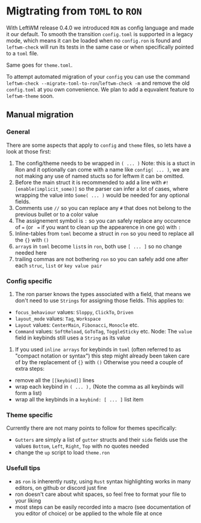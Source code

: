 # Migtrating from `TOML` to `RON`

With LeftWM release 0.4.0 we introduced `RON` as config language and made it our default.
To smooth the transition `config.toml` is supported in a legacy mode, which means it can be loaded when no `config.ron` is found and `leftwm-check` will run its tests in the same case or when specifically pointed to a `toml` file.

Same goes for `theme.toml`.

To attempt automated migration of your `config` you can use the command `leftwm-check --migrate-toml-to-ron`/`leftwm-check -m` and remove the old `config.toml` at you own convenience.
We plan to add a equvalent feature to `leftwm-theme` soon. 

## Manual migration

### General

There are some aspects that apply to `config` and `theme` files, so lets have a look at those first:

1. The config/theme needs to be wrapped in `( ... )`
  Note: this is a stuct in Ron and it optionally can come with a name like `config( ... )`, we are not making any use of named stucts so for leftwm it can be omitted.
1. Before the main struct it is recommended to add a line with `#![enable(implicit_some)]` so the parser can infer a lot of cases, where wrapping the value into `Some( ... )` would be needed for any optional fields.
1. Comments use `//` so you can replace any `#` that does not belong to the previous bullet or to a color value
1. The assignement symbol is `:` so you can safely replace any occurence of `=` (or ` =` if you want to clean up the appearence in one go) with `:`
1. Inline-tables from `toml` become a struct in `ron` so you need to replace all the `{}` with `()`
1. `array`s in `toml` become `list`s in `ron`, both use `[ ... ]` so no change needed here
1. trailing commas are not bothering `ron` so you can safely add one after each `struc`, `list` or `key value pair`

### Config specific

1. The ron parser knows the types associated with a field, that means we don't need to use `Strings` for assigning those fields. This applies to:
  - `focus_behaviour` values: `Sloppy`, `ClickTo`, `Driven`
  - `layout_mode` values: `Tag`, `Workspace`
  - `Layout` values: `CenterMain`, `Fibonacci`, `Monocle` etc.
  - `Command` values: `SoftReload`, `GoToTag`, `ToggleSticky` etc.
    Node: The `value` field in keybinds still uses a `String` as its value
1. If you used `inline arrays` for keybinds in `toml` (often referred to as "compact notation or syntax") this step might already been taken care of by the replacement of `{}` with `()`
  Otherwise you need a couple of extra steps:
  - remove all the `[[keybind]]` lines
  - wrap each keybind in `( ... ),` (Note the comma as all keybinds will form a list)
  - wrap all the keybinds in a `keybind: [ ... ]` list item

### Theme specific 

Currently there are not many points to follow for themes specifically:
- `Gutters` are simply a list of `gutter` structs and their `side` fields use the values `Bottom`, `Left`, `Right`, `Top` with no quotes needed
- change the `up` script to load `theme.ron`

### Usefull tips

- as `ron` is inherently rusty, using `Rust` syntax highlighting works in many editors, on github or discord just fine
- ron doesn't care about whit spaces, so feel free to format your file to your liking
- most steps can be easily recorded into a macro (see documentation of you editor of choice) or be applied to the whole file at once
